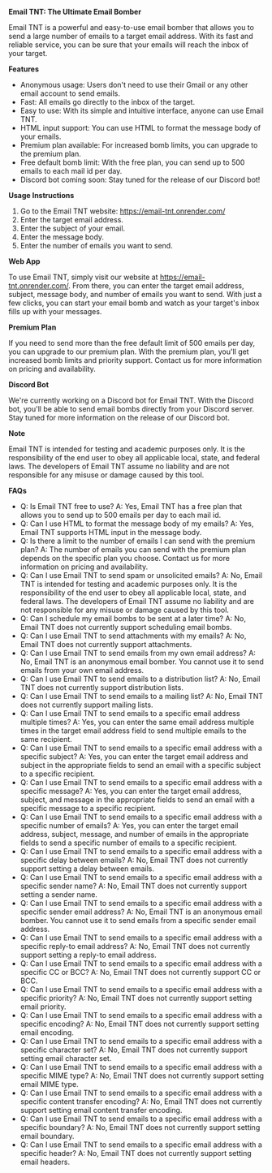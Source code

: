 **Email TNT: The Ultimate Email Bomber**

Email TNT is a powerful and easy-to-use email bomber that allows you to send a large number of emails to a target email address. With its fast and reliable service, you can be sure that your emails will reach the inbox of your target.

**Features**

* Anonymous usage: Users don't need to use their Gmail or any other email account to send emails.
* Fast: All emails go directly to the inbox of the target.
* Easy to use: With its simple and intuitive interface, anyone can use Email TNT.
* HTML input support: You can use HTML to format the message body of your emails.
* Premium plan available: For increased bomb limits, you can upgrade to the premium plan.
* Free default bomb limit: With the free plan, you can send up to 500 emails to each mail id per day.
* Discord bot coming soon: Stay tuned for the release of our Discord bot!

**Usage Instructions**

1. Go to the Email TNT website: <https://email-tnt.onrender.com/>
2. Enter the target email address.
3. Enter the subject of your email.
4. Enter the message body.
5. Enter the number of emails you want to send.

**Web App**

To use Email TNT, simply visit our website at <https://email-tnt.onrender.com/>. From there, you can enter the target email address, subject, message body, and number of emails you want to send. With just a few clicks, you can start your email bomb and watch as your target's inbox fills up with your messages.

**Premium Plan**

If you need to send more than the free default limit of 500 emails per day, you can upgrade to our premium plan. With the premium plan, you'll get increased bomb limits and priority support. Contact us for more information on pricing and availability.

**Discord Bot**

We're currently working on a Discord bot for Email TNT. With the Discord bot, you'll be able to send email bombs directly from your Discord server. Stay tuned for more information on the release of our Discord bot.

**Note**

Email TNT is intended for testing and academic purposes only. It is the responsibility of the end user to obey all applicable local, state, and federal laws. The developers of Email TNT assume no liability and are not responsible for any misuse or damage caused by this tool.

**FAQs**

* Q: Is Email TNT free to use?
A: Yes, Email TNT has a free plan that allows you to send up to 500 emails per day to each mail id.
* Q: Can I use HTML to format the message body of my emails?
A: Yes, Email TNT supports HTML input in the message body.
* Q: Is there a limit to the number of emails I can send with the premium plan?
A: The number of emails you can send with the premium plan depends on the specific plan you choose. Contact us for more information on pricing and availability.
* Q: Can I use Email TNT to send spam or unsolicited emails?
A: No, Email TNT is intended for testing and academic purposes only. It is the responsibility of the end user to obey all applicable local, state, and federal laws. The developers of Email TNT assume no liability and are not responsible for any misuse or damage caused by this tool.
* Q: Can I schedule my email bombs to be sent at a later time?
A: No, Email TNT does not currently support scheduling email bombs.
* Q: Can I use Email TNT to send attachments with my emails?
A: No, Email TNT does not currently support attachments.
* Q: Can I use Email TNT to send emails from my own email address?
A: No, Email TNT is an anonymous email bomber. You cannot use it to send emails from your own email address.
* Q: Can I use Email TNT to send emails to a distribution list?
A: No, Email TNT does not currently support distribution lists.
* Q: Can I use Email TNT to send emails to a mailing list?
A: No, Email TNT does not currently support mailing lists.
* Q: Can I use Email TNT to send emails to a specific email address multiple times?
A: Yes, you can enter the same email address multiple times in the target email address field to send multiple emails to the same recipient.
* Q: Can I use Email TNT to send emails to a specific email address with a specific subject?
A: Yes, you can enter the target email address and subject in the appropriate fields to send an email with a specific subject to a specific recipient.
* Q: Can I use Email TNT to send emails to a specific email address with a specific message?
A: Yes, you can enter the target email address, subject, and message in the appropriate fields to send an email with a specific message to a specific recipient.
* Q: Can I use Email TNT to send emails to a specific email address with a specific number of emails?
A: Yes, you can enter the target email address, subject, message, and number of emails in the appropriate fields to send a specific number of emails to a specific recipient.
* Q: Can I use Email TNT to send emails to a specific email address with a specific delay between emails?
A: No, Email TNT does not currently support setting a delay between emails.
* Q: Can I use Email TNT to send emails to a specific email address with a specific sender name?
A: No, Email TNT does not currently support setting a sender name.
* Q: Can I use Email TNT to send emails to a specific email address with a specific sender email address?
A: No, Email TNT is an anonymous email bomber. You cannot use it to send emails from a specific sender email address.
* Q: Can I use Email TNT to send emails to a specific email address with a specific reply-to email address?
A: No, Email TNT does not currently support setting a reply-to email address.
* Q: Can I use Email TNT to send emails to a specific email address with a specific CC or BCC?
A: No, Email TNT does not currently support CC or BCC.
* Q: Can I use Email TNT to send emails to a specific email address with a specific priority?
A: No, Email TNT does not currently support setting email priority.
* Q: Can I use Email TNT to send emails to a specific email address with a specific encoding?
A: No, Email TNT does not currently support setting email encoding.
* Q: Can I use Email TNT to send emails to a specific email address with a specific character set?
A: No, Email TNT does not currently support setting email character set.
* Q: Can I use Email TNT to send emails to a specific email address with a specific MIME type?
A: No, Email TNT does not currently support setting email MIME type.
* Q: Can I use Email TNT to send emails to a specific email address with a specific content transfer encoding?
A: No, Email TNT does not currently support setting email content transfer encoding.
* Q: Can I use Email TNT to send emails to a specific email address with a specific boundary?
A: No, Email TNT does not currently support setting email boundary.
* Q: Can I use Email TNT to send emails to a specific email address with a specific header?
A: No, Email TNT does not currently support setting email headers.



